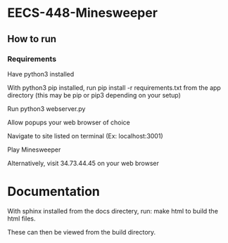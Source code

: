 # EECS-448-Minesweeper

## How to run


### Requirements

Have python3 installed


With python3 pip installed, run
pip install -r requirements.txt
from the app directory (this may be pip or pip3 depending on your setup)


Run python3 webserver.py


Allow popups your web browser of choice


Navigate to site listed on terminal (Ex: localhost:3001)


Play Minesweeper

Alternatively, visit  34.73.44.45 on your web browser

# Documentation

With sphinx installed from the docs directery, run:
    make html
to build the html files.

These can then be viewed from the build directory.
